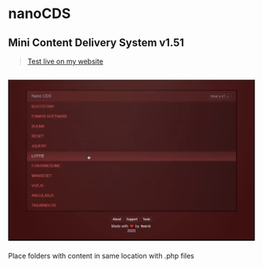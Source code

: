 # nanoCDS
## Mini Content Delivery System v1.51

> [Test live on my website](https://dev.fhnb.ru/assets/)

![Preview image](/preview.jpg)
---
Place folders with content in same location with .php files
